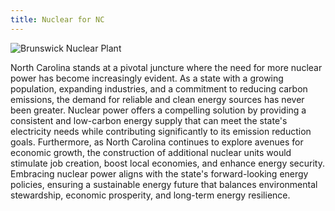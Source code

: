 ```yaml
---
title: Nuclear for NC
---
```


![Brunswick Nuclear Plant](%media:brunswick-nuclear-plant.webp)

North Carolina stands at a pivotal juncture where the need for more nuclear power has become increasingly evident. As a state with a growing population, expanding industries, and a commitment to reducing carbon emissions, the demand for reliable and clean energy sources has never been greater. Nuclear power offers a compelling solution by providing a consistent and low-carbon energy supply that can meet the state's electricity needs while contributing significantly to its emission reduction goals. Furthermore, as North Carolina continues to explore avenues for economic growth, the construction of additional nuclear units would stimulate job creation, boost local economies, and enhance energy security. Embracing nuclear power aligns with the state's forward-looking energy policies, ensuring a sustainable energy future that balances environmental stewardship, economic prosperity, and long-term energy resilience.

